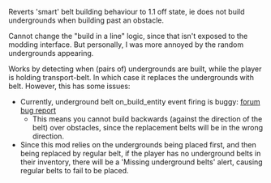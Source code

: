 Reverts 'smart' belt building behaviour to 1.1 off state, ie does not build undergrounds when building past an obstacle.

Cannot change the "build in a line" logic, since that isn't exposed to the modding interface. But personally, I was more annoyed by the random undergrounds appearing.

Works by detecting when (pairs of) undergrounds are built, while the player is holding transport-belt. In which case it replaces the undergrounds with belt. However, this has some issues:
- Currently, underground belt on_build_entity event firing is buggy: [forum bug report](https://forums.factorio.com/viewtopic.php?f=7&t=118559)
  - This means you cannot build backwards (against the direction of the belt) over obstacles, since the replacement belts will be in the wrong direction.
- Since this mod relies on the undergrounds being placed first, and then being replaced by regular belt, if the player has no underground belts in their inventory, there will be a 'Missing underground belts' alert, causing regular belts to fail to be placed.

